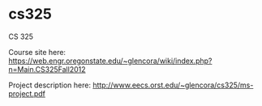 cs325
=====

CS 325

Course site here: https://web.engr.oregonstate.edu/~glencora/wiki/index.php?n=Main.CS325Fall2012

Project description here: http://www.eecs.orst.edu/~glencora/cs325/ms-project.pdf